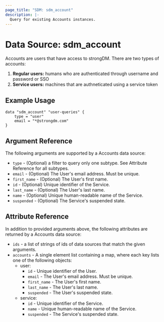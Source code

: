 ```yaml
---
page_title: "SDM: sdm_account"
description: |-
  Query for existing Accounts instances.
---
```

# Data Source: sdm_account

Accounts are users that have access to strongDM.
 There are two types of accounts:
 1. **Regular users:** humans who are authenticated through username and password or SSO
 2. **Service users:** machines that are authneticated using a service token
## Example Usage

```hcl
data "sdm_account" "user-queries" {
    type = "user"
    email = "*@strongdm.com"
}
```
## Argument Reference
The following arguments are supported by a Accounts data source:
* `type` - (Optional) a filter to query only one subtype. See Attribute Reference for all subtypes.
* `email` - (Optional) The User's email address. Must be unique.
* `first_name` - (Optional) The User's first name.
* `id` - (Optional) Unique identifier of the Service.
* `last_name` - (Optional) The User's last name.
* `name` - (Optional) Unique human-readable name of the Service.
* `suspended` - (Optional) The Service's suspended state.
## Attribute Reference
In addition to provided arguments above, the following attributes are returned by a Accounts data source:
* `ids` - a list of strings of ids of data sources that match the given arguments.
* `accounts` - A single element list containing a map, where each key lists one of the following objects:
	* user:
		* `id` - Unique identifier of the User.
		* `email` - The User's email address. Must be unique.
		* `first_name` - The User's first name.
		* `last_name` - The User's last name.
		* `suspended` - The User's suspended state.
	* service:
		* `id` - Unique identifier of the Service.
		* `name` - Unique human-readable name of the Service.
		* `suspended` - The Service's suspended state.
